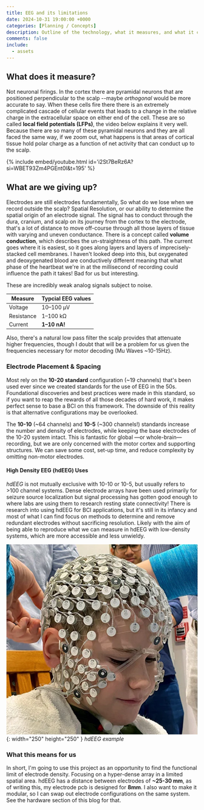 ```yaml
---
title: EEG and its limitations
date: 2024-10-31 19:00:00 +0000
categories: [Planning / Concepts]
description: Outline of the technology, what it measures, and what it can't.
comments: false
include:
  - assets
---
```


## What does it measure?
Not neuronal firings. In the cortex there are pyramidal neurons that are positioned perpendicular to the scalp --maybe *orthogonal* would be more accurate to say. When these cells fire there there is an extremely complicated cascade of cellular events that leads to a change in the relative charge in the extracellular space on either end of the cell. These are so called **local field potentials (LFPs)**, the video below explains it very well. Because there are so many of these pyramidal neurons and they are all faced the same way, if we zoom out, what happens is that areas of cortical tissue hold polar charge as a function of net activity that can conduct up to the scalp. 

{% include embed/youtube.html id='i2St7BeRz6A?si=WBET93Zm4PGEnt0l&t=195' %}

## What are we giving up?

Electrodes are still electrodes fundamentally, So what do we lose when we record outside the scalp? Spatial Resolution, or our ability to determine the spatial origin of an electrode signal. The signal has to conduct through the dura, cranium, and scalp on its journey from the cortex to the electrode, that's a lot of distance to move off-course through all those layers of tissue with varying and uneven conductance. There is a concept called **volume conduction**, which describes the un-straightness of this path. The current goes where it is easiest, so it goes along layers and layers of imprecisely-stacked cell membranes. I haven't looked deep into this, but oxygenated and deoxygenated blood are conductively different meaning that what phase of the heartbeat we're in at the millisecond of recording could influence the path it takes! Bad for us but interesting.

These are incredibly weak analog signals subject to noise. 

| Measure                           | Typcial EEG values|
| --------------------------------- | ----------------  |
| Voltage                           | 10–100 µV         |
| Resistance                        | 1–100 kΩ          |
| Current                           | **1–10 nA!**      |

Also, there's a natural low pass filter the scalp provides that attenuate higher frequencies, though I doubt that will be a problem for us given the frequencies necessary for motor decoding (Mu Waves ~10-15Hz).

### Electrode Placement & Spacing

Most rely on the **10-20 standard** configuration (~19 channels) that's been used ever since we created standards for the use of EEG in the 50s. Foundational discoveries and best practices were made in this standard, so if you want to reap the rewards of all those decades of hard work, it makes perfect sense to base a BCI on this framework. The downside of this reality is that alternative configurations may be overlooked. 

The **10-10** (~64 channels) and **10-5** (~300 channels!) standards increase the number and density of electrodes, while keeping the base electrodes of the 10-20 system intact. This is fantastic for global  —or whole-brain— recording, but we are only concerned with the motor cortex and supporting structures. We can save some cost, set-up time, and reduce complexity by omitting non-motor electrodes. 

#### High Density EEG (hdEEG) Uses

*hdEEG* is not mutually exclusive with 10-10 or 10-5, but usually refers to >100 channel systems. Dense electrode arrays have been used primarily for seizure source localization but signal processing has gotten good enough to where labs are using them to research resting state connectivity! There is research into using hdEEG for BCI applications, but it's still in its infancy and most of what I can find focus on methods to determine and remove redundant electrodes without sacrificing resolution. Likely with the aim of being able to reproduce what we can measure in hdEEG with low-density systems, which are more accessible and less unwieldy.

![Desktop View](/assets/img/post-images/hd-eeg-fig1_webp.png){: width="250" height="250" }
_hdEEG example_

### What this means for us

In short, I'm going to use this project as an opportunity to find the functional limit of electrode density. Focusing on a hyper-dense array in a limited spatial area. hdEEG has a distance between electrodes of **~25-30 mm**, as of writing this, my electrode pcb is designed for **8mm**. I also want to make it modular, so I can swap out electrode configurations on the same system. See the hardware section of this blog for that. 